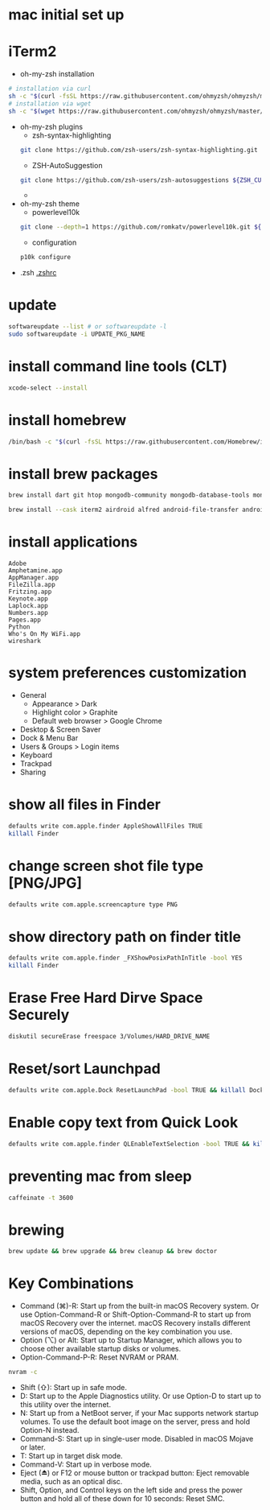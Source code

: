 # mac initial set up

# iTerm2
- oh-my-zsh installation
```bash
# installation via curl
sh -c "$(curl -fsSL https://raw.githubusercontent.com/ohmyzsh/ohmyzsh/master/tools/install.sh)"
# installation via wget
sh -c "$(wget https://raw.githubusercontent.com/ohmyzsh/ohmyzsh/master/tools/install.sh -O -)"

```
- oh-my-zsh plugins
  - zsh-syntax-highlighting
  ```zsh
  git clone https://github.com/zsh-users/zsh-syntax-highlighting.git ${ZSH_CUSTOM:-~/.oh-my-zsh/custom}/plugins/zsh-syntax-highlighting
  ```
  - ZSH-AutoSuggestion
  ```zsh
  git clone https://github.com/zsh-users/zsh-autosuggestions ${ZSH_CUSTOM:-~/.oh-my-zsh/custom}/plugins/zsh-autosuggestions
  ```
  - 
- oh-my-zsh theme
  - powerlevel10k
  ```zsh
  git clone --depth=1 https://github.com/romkatv/powerlevel10k.git ${ZSH_CUSTOM:-$HOME/.oh-my-zsh/custom}/themes/powerlevel10k
  ```
    - configuration
  ```zsh
  p10k configure
  ```
- .zsh
  [.zshrc](https://github.com/lanuxos/zshrc.git)

# update
```zsh
softwareupdate --list # or softwareupdate -l
sudo softwareupdate -i UPDATE_PKG_NAME
```

# install command line tools (CLT)
```zsh
xcode-select --install
```

# install homebrew
```zsh
/bin/bash -c "$(curl -fsSL https://raw.githubusercontent.com/Homebrew/install/HEAD/install.sh)"
```

# install brew packages
```zsh
brew install dart git htop mongodb-community mongodb-database-tools mongosh nmap node speedtest-cli thefuck tldr wget youtube-dl zsh
```

```zsh
brew install --cask iterm2 airdroid alfred android-file-transfer android-studio anydesk authy avast-security db-browser-for-sqlite docker droidid firefox google-chrome keepassxc mamp mongodb-compass-isolated-edition mysqlworkbench postman rectangle sequel-pro spectacle sublime-text teamviewer the-unarchiver thonny transmission unified-remote vlc virtualbox visual-studio-code wechat whatsapp foobar2000
```

# install applications
```
Adobe
Amphetamine.app
AppManager.app
FileZilla.app
Fritzing.app
Keynote.app
Laplock.app
Numbers.app
Pages.app
Python
Who's On My WiFi.app
wireshark
```

# system preferences customization
- General
  - Appearance > Dark
  - Highlight color > Graphite
  - Default web browser > Google Chrome
- Desktop & Screen Saver
- Dock & Menu Bar
- Users & Groups > Login items
- Keyboard
- Trackpad
- Sharing

# show all files in Finder
```zsh
defaults write com.apple.finder AppleShowAllFiles TRUE
killall Finder
```

# change screen shot file type [PNG/JPG]
```zsh
defaults write com.apple.screencapture type PNG
```

# show directory path on finder title
```zsh
defaults write com.apple.finder _FXShowPosixPathInTitle -bool YES
killall Finder
```

# Erase Free Hard Dirve Space Securely
```zsh
diskutil secureErase freespace 3/Volumes/HARD_DRIVE_NAME
```

# Reset/sort Launchpad
```zsh
defaults write com.apple.Dock ResetLaunchPad -bool TRUE && killall Dock
```

# Enable copy text from Quick Look
```zsh
defaults write com.apple.finder QLEnableTextSelection -bool TRUE && killall Finder
```

# preventing mac from sleep
```zsh
caffeinate -t 3600
```

# brewing
```zsh
brew update && brew upgrade && brew cleanup && brew doctor
```

# Key Combinations
- Command (⌘)-R: Start up from the built-in macOS Recovery system. Or use Option-Command-R or Shift-Option-Command-R to start up from macOS Recovery over the internet. macOS Recovery installs different versions of macOS, depending on the key combination you use.
- Option (⌥) or Alt: Start up to Startup Manager, which allows you to choose other available startup disks or volumes.
- Option-Command-P-R: Reset NVRAM or PRAM.
```bash
nvram -c
```
- Shift (⇧): Start up in safe mode.
- D: Start up to the Apple Diagnostics utility. Or use Option-D to start up to this utility over the internet.
- N: Start up from a NetBoot server, if your Mac supports network startup volumes. To use the default boot image on the server, press and hold Option-N instead.
- Command-S: Start up in single-user mode. Disabled in macOS Mojave or later.
- T: Start up in target disk mode.
- Command-V: Start up in verbose mode.
- Eject (⏏) or F12 or mouse button or trackpad button: Eject removable media, such as an optical disc.
- Shift, Option, and Control keys on the left side and press the power button and hold all of these down for 10 seconds: Reset SMC.
